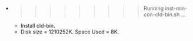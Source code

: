 * >>>>>>>>> Running inst-min-con-cld-bin.sh ...
  * Install cld-bin.
  * Disk size = 1210252K. Space Used = 8K.
